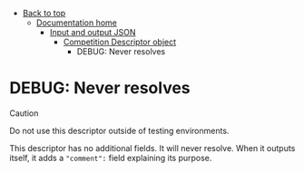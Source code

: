 - [Back to top](../../../readme.md)
  - [Documentation home](../../readme.md)
    - [Input and output JSON](../readme.md)
      - [Competition Descriptor object](readme.md)
        - DEBUG: Never resolves

# DEBUG: Never resolves

> [!CAUTION]
> Do not use this descriptor outside of testing environments.

This descriptor has no additional fields. It will never resolve. When it outputs itself, it adds a `"comment":` field explaining its purpose.
